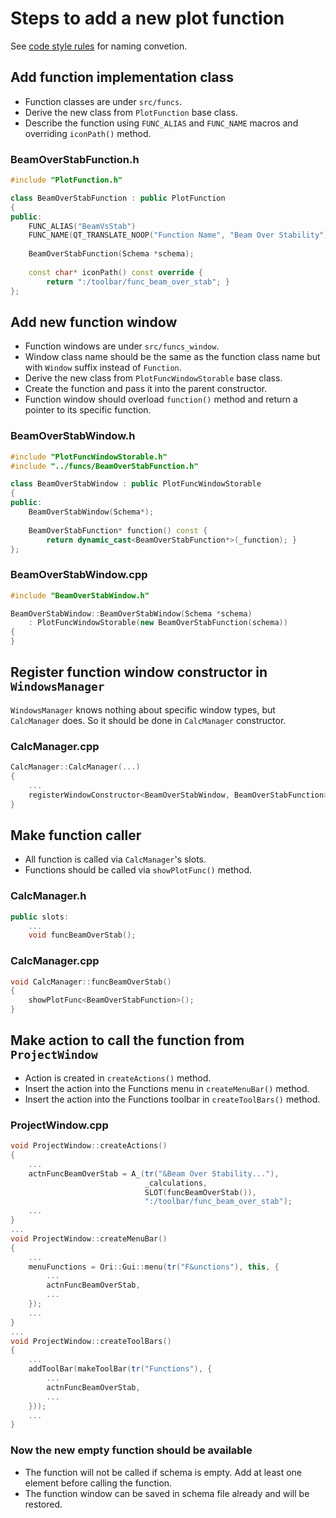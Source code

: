 # Steps to add a new plot function

See [code style rules](code-style.md) for naming convetion.

## Add function implementation class

- Function classes are under `src/funcs`.
- Derive the new class from `PlotFunction` base class.
- Describe the function using `FUNC_ALIAS` and `FUNC_NAME` macros and overriding `iconPath()` method. 

### BeamOverStabFunction.h
```cpp
#include "PlotFunction.h"

class BeamOverStabFunction : public PlotFunction
{
public:
    FUNC_ALIAS("BeamVsStab")
    FUNC_NAME(QT_TRANSLATE_NOOP("Function Name", "Beam Over Stability"))
    
    BeamOverStabFunction(Schema *schema);
    
    const char* iconPath() const override {
        return ":/toolbar/func_beam_over_stab"; }
};
```

## Add new function window

- Function windows are under `src/funcs_window`.
- Window class name should be the same as the function class name but with `Window` suffix instead of `Function`.
- Derive the new class from `PlotFuncWindowStorable` base class.
- Create the function and pass it into the parent constructor.
- Function window should overload `function()` method and return a pointer to its specific function.

### BeamOverStabWindow.h
```cpp
#include "PlotFuncWindowStorable.h"
#include "../funcs/BeamOverStabFunction.h"

class BeamOverStabWindow : public PlotFuncWindowStorable
{
public:
    BeamOverStabWindow(Schema*);
    
    BeamOverStabFunction* function() const {
        return dynamic_cast<BeamOverStabFunction*>(_function); }
};
```

### BeamOverStabWindow.cpp
```cpp
#include "BeamOverStabWindow.h"

BeamOverStabWindow::BeamOverStabWindow(Schema *schema) 
    : PlotFuncWindowStorable(new BeamOverStabFunction(schema))
{
}
```

## Register function window constructor in `WindowsManager`

`WindowsManager` knows nothing about specific window types, but `CalcManager` does. So it should be done in `CalcManager` constructor. 

### CalcManager.cpp
```cpp
CalcManager::CalcManager(...)
{
	...
    registerWindowConstructor<BeamOverStabWindow, BeamOverStabFunction>();
}
```

## Make function caller

- All function is called via `CalcManager`'s slots.
- Functions should be called via `showPlotFunc()` method.

### CalcManager.h
```cpp
public slots:
    ...
    void funcBeamOverStab();
```

### CalcManager.cpp
```cpp
void CalcManager::funcBeamOverStab()
{
    showPlotFunc<BeamOverStabFunction>();
}
```

## Make action to call the function from `ProjectWindow`

- Action is created in `createActions()` method.
- Insert the action into the Functions menu in `createMenuBar()` method.
- Insert the action into the Functions toolbar in `createToolBars()` method.

### ProjectWindow.cpp
```cpp
void ProjectWindow::createActions()
{
    ...
    actnFuncBeamOverStab = A_(tr("&Beam Over Stability..."),
                              _calculations,
                              SLOT(funcBeamOverStab()),
                              ":/toolbar/func_beam_over_stab");
    ...
}
...
void ProjectWindow::createMenuBar()
{
    ...
    menuFunctions = Ori::Gui::menu(tr("F&unctions"), this, {
        ...
        actnFuncBeamOverStab,
        ...
    });
    ...
}
...
void ProjectWindow::createToolBars()
{
    ...
    addToolBar(makeToolBar(tr("Functions"), {
        ...
        actnFuncBeamOverStab,
        ...
    }));
    ...
}
```

### Now the new empty function should be available

- The function will not be called if schema is empty. Add at least one element before calling the function.
- The function window can be saved in schema file already and will be restored. 
